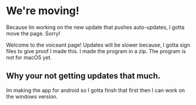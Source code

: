 # We're moving!
Because Im working on the new update that pushes auto-updates, I gotta move the page. Sorry!


Welcome to the voiceant page! 
Updates will be slower because, I gotta sign files to give proof I made this.
I made the program in a zip. 
The program is not for macOS yet.

## Why your not getting updates that much.

Im making the app for android so I gotta finsh that first then I can work on the windows version.
